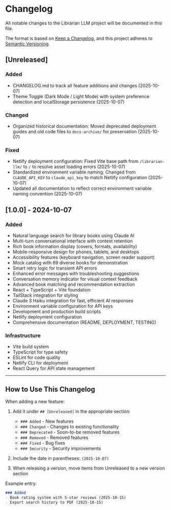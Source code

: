 # Changelog

All notable changes to the Librarian LLM project will be documented in this file.

The format is based on [Keep a Changelog](https://keepachangelog.com/en/1.0.0/),
and this project adheres to [Semantic Versioning](https://semver.org/spec/v2.0.0.html).

## [Unreleased]

### Added
- CHANGELOG.md to track all feature additions and changes (2025-10-07)
- Theme Toggle (Dark Mode / Light Mode) with system preference detection and localStorage persistence (2025-10-07)

### Changed
- Organized historical documentation: Moved deprecated deployment guides and old code files to `docs-archive/` for preservation (2025-10-07)

### Fixed
- Netlify deployment configuration: Fixed Vite base path from `/librarian-llm/` to `/` to resolve asset loading errors (2025-10-07)
- Standardized environment variable naming: Changed from `CLAUDE_API_KEY` to `claude_api_key` to match Netlify configuration (2025-10-07)
- Updated all documentation to reflect correct environment variable naming convention (2025-10-07)

## [1.0.0] - 2024-10-07

### Added
- Natural language search for library books using Claude AI
- Multi-turn conversational interface with context retention
- Rich book information display (covers, formats, availability)
- Mobile-responsive design for phones, tablets, and desktops
- Accessibility features (keyboard navigation, screen reader support)
- Mock catalog with 69 diverse books for demonstration
- Smart retry logic for transient API errors
- Enhanced error messages with troubleshooting suggestions
- Conversation memory indicator for visual context feedback
- Advanced book matching and recommendation extraction
- React + TypeScript + Vite foundation
- TailStack integration for styling
- Claude 3 Haiku integration for fast, efficient AI responses
- Environment variable configuration for API keys
- Development and production build scripts
- Netlify deployment configuration
- Comprehensive documentation (README, DEPLOYMENT, TESTING)

### Infrastructure
- Vite build system
- TypeScript for type safety
- ESLint for code quality
- Netlify CLI for deployment
- React Query for API state management

---

## How to Use This Changelog

When adding a new feature:

1. Add it under `## [Unreleased]` in the appropriate section:
   - `### Added` - New features
   - `### Changed` - Changes to existing functionality
   - `### Deprecated` - Soon-to-be removed features
   - `### Removed` - Removed features
   - `### Fixed` - Bug fixes
   - `### Security` - Security improvements

2. Include the date in parentheses: `(2025-10-07)`

3. When releasing a version, move items from Unreleased to a new version section

Example entry:
```markdown
### Added
- Book rating system with 5-star reviews (2025-10-15)
- Export search history to PDF (2025-10-15)
```
